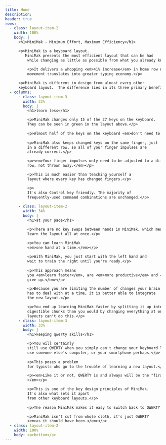 ```yaml
---
title: Home
description:
header: true
rows:
  - class: layout-item-2
    width: 100%
    body: |
      <h1>MiniMak - Minimum Effort, Maximum Efficiency</h1>

      <p>MiniMak is a keyboard layout.
         MiniMak presents the most efficient layout that can be had
          while changing as little as possible from what you already know.</p>
          
          <p>It delivers a whopping <em>41% increase</em> in home row usage.  That reduction in finger
          movement translates into greater typing economy.</p>

      <p>MiniMak is different in design from almost every other
      keyboard layout.  The difference lies in its three primary benefits:</p>
  - columns:
      - class: layout-item-3
        width: 33%
        body: |
          <h1>learn less</h1>

          <p>MiniMak changes only 15 of the 27 keys on the keyboard.
          They can be seen in green in the layout above.</p>
          
          <p>Almost half of the keys on the keyboard <em>don't need to be relearned</em>.</p>
          
          <p>MiniMak also keeps changed keys on the same finger, just
          in a different row, so all of your finger impulses are
          already correct.</p>

          <p><em>Your finger impulses only need to be adjusted to a different
          row, not thrown away.</em></p>

          <p>This is much easier than teaching yourself a
          layout where every key has changed fingers.</p>

          <p>
          It's also Control key friendly. The majority of
          frequently-used command combinations are unchanged.</p>
          
      - class: layout-item-2
        width: 34%
        body: |
          <h1>at your pace</h1>

          <p>There are no key swaps between hands in MiniMak, which means you don't have to
          learn the layout all at once.</p>
          
          <p>You can learn MiniMak
          <em>one hand at a time.</em></p>

          <p>With MiniMak, you just start with the left hand and
          wait to train the right until you're ready.</p>
          
          <p>This approach means
          you <em>learn faster</em>, are <em>more productive</em> and <em>less likely to
          give up.</em></p>

          <p>Because you are limiting the number of changes your brain
          has to deal with at a time, it is better able to integrate
          the new layout.</p>

          <p>You end up learning MiniMak faster by splitting it up into
          digestible chunks than you would by changing everything at once.  Other
          layouts can't do this.</p>
      - class: layout-item-3
        width: 33%
        body: |
          <h1>keeping qwerty skills</h1>

          <p>You will certainly 
          still use QWERTY when you simply can't change your keyboard layout.  Like when you
          use someone else's computer, or your smartphone perhaps.</p>
          
          <p>This poses a problem
          for typists who go to the trouble of learning a new layout.</p>

          <p><em>Like it or not, QWERTY is and always will be the "first language" of English typing.
          </em></p>

          <p>This is one of the key design principles of MiniMak.
          It's also what sets it apart
          from other keyboard layouts.</p>
          
          <p>The reason MiniMak makes it easy to switch back to QWERTY is simple:</p>

          <p>MiniMak isn't cut from whole cloth, it's just QWERTY
          <em>as it should have been.</em></p>
  - class: layout-item-2
    width: 100%
    body: <p>bottom</p>
---
```

